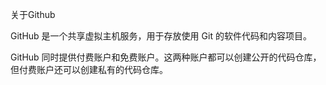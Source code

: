 关于GithubGitHub 是一个共享虚拟主机服务，用于存放使用 Git 的软件代码和内容项目。GitHub 同时提供付费账户和免费账户。这两种账户都可以创建公开的代码仓库，但付费账户还可以创建私有的代码仓库。